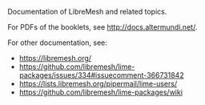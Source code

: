 Documentation of LibreMesh and related topics.

For PDFs of the booklets, see http://docs.altermundi.net/.

For other documentation, see:
- https://libremesh.org/
- https://github.com/libremesh/lime-packages/issues/334#issuecomment-366731842
- https://lists.libremesh.org/pipermail/lime-users/
- https://github.com/libremesh/lime-packages/wiki


